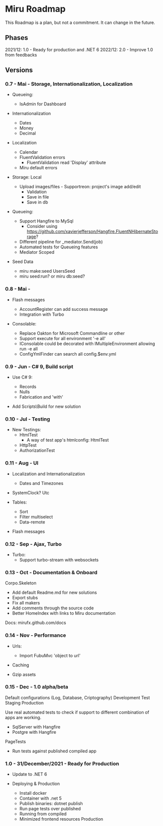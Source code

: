 # Miru Roadmap

This Roadmap is a plan, but not a commitment. It can change in the future.

## Phases

2021/12: 1.0 - Ready for production and .NET 6
2022/12: 2.0 - Improve 1.0 from feedbacks

## Versions

### 0.7 - Mai - Storage, Internationalization, Localization

- Queueing:
  - IsAdmin for Dashboard
  
- Internationalization
  - Dates
  - Money
  - Decimal 
  
- Localization
  - Calendar
  - FluentValidation errors
    - FluentValidation read 'Display' attribute
  - Miru default errors

- Storage: Local
  - Upload images/files - Supportreon: project's image add/edit
    - Validation
    - Save in file
    - Save in db
 
- Queueing:
  - Support Hangfire to MySql
    - Consider using https://github.com/xavierjefferson/Hangfire.FluentNHibernateStorage?
  - Different pipeline for _mediator.Send(job)
  - Automated tests for Queueing features
  - Mediator Scoped

- Seed Data
  - miru make:seed UsersSeed
  - miru seed:run? or miru db:seed?
  
### 0.8 - Mai -

- Flash messages
  - AccountRegister can add success message
  - Integration with Turbo

- Consolable:
  - Replace Oakton for Microsoft Commandline or other
  - Support execute for all environment '-e all'
  - IConsolable could be decorated with IMultipleEnvironment allowing run -e all
  - ConfigYmlFinder can search all config.$env.yml
  
### 0.9 - Jun - C# 9, Build script

- Use C# 9:
    - Records
    - Nulls
    - Fabrication and 'with'

- Add Scripts\Build for new solution

### 0.10 - Jul - Testing

- New Testings:
    - HtmlTest
        - A way of test app's htmlconfig: HtmlTest
    - HttpTest
    - AuthorizationTest

### 0.11 - Aug - UI

- Localization and Internationalization
    - Dates and Timezones

- SystemClock? Utc

- Tables:
    - Sort
    - Filter multiselect
    - Data-remote

- Flash messages

### 0.12 - Sep - Ajax, Turbo

- Turbo:
    - Support turbo-stream with websockets

### 0.13 - Oct - Documentation & Onboard

Corpo.Skeleton
- Add default Readme.md for new solutions
- Export stubs
- Fix all makers
- Add comments through the source code
- Better HomeIndex with links to Miru documentation

Docs:
mirufx.github.com/docs

### 0.14 - Nov - Performance

- Urls:
  - Import FubuMvc 'object to url'
  
- Caching
- Gzip assets

### 0.15 - Dec - 1.0 alpha/beta

Default configurations (Log, Database, Criptography)
Development
Test
Staging
Production

Use real automated tests to check if support to different combination of apps are working.
- SqlServer with Hangfire
- Postgre with Hangfire

PageTests
- Run tests against published compiled app

### 1.0 - 31/December/2021 - Ready for Production

- Update to .NET 6

- Deploying & Production
    - Install docker
    - Container with .net 5
    - Publish binaries: dotnet publish
    - Run page tests over published
    - Running from compiled
    - Minimized frontend resources Production
